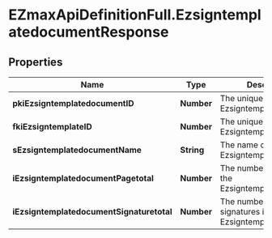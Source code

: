 # EZmaxApiDefinitionFull.EzsigntemplatedocumentResponse

## Properties

Name | Type | Description | Notes
------------ | ------------- | ------------- | -------------
**pkiEzsigntemplatedocumentID** | **Number** | The unique ID of the Ezsigntemplatedocument | 
**fkiEzsigntemplateID** | **Number** | The unique ID of the Ezsigntemplate | 
**sEzsigntemplatedocumentName** | **String** | The name of the Ezsigntemplatedocument. | 
**iEzsigntemplatedocumentPagetotal** | **Number** | The number of pages in the Ezsigntemplatedocument. | 
**iEzsigntemplatedocumentSignaturetotal** | **Number** | The number of total signatures in the Ezsigntemplate. | 


